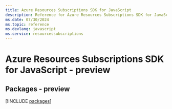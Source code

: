 ```yaml
---
title: Azure Resources Subscriptions SDK for JavaScript
description: Reference for Azure Resources Subscriptions SDK for JavaScript
ms.date: 07/30/2024
ms.topic: reference
ms.devlang: javascript
ms.service: resourcessubscriptions
---
```

# Azure Resources Subscriptions SDK for JavaScript - preview
## Packages - preview
[!INCLUDE [packages](resources-subscriptions-index.md)]
